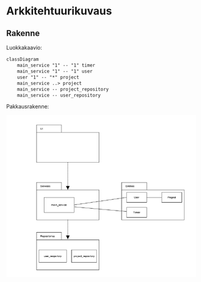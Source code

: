 # Arkkitehtuurikuvaus

## Rakenne

Luokkakaavio:

```mermaid
classDiagram
    main_service "1" -- "1" timer
    main_service "1" -- "1" user
    user "1" -- "*" project
    main_service ..> project
    main_service -- project_repository
    main_service -- user_repository
```

Pakkausrakenne:

![pakkauskaavio](./kuvat/packing_diagram.png)

